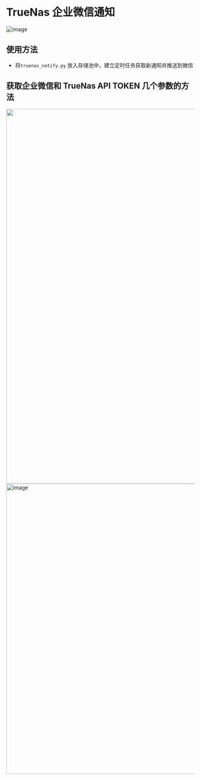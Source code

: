 
# TrueNas 企业微信通知
![image](https://user-images.githubusercontent.com/68833595/225517017-f98bde08-2fdb-43af-9bc0-6041b30bf665.png)



## 使用方法
- 将`truenas_notify.py` 放入存储池中，建立定时任务获取新通知并推送到微信


## 获取企业微信和 TrueNas API TOKEN 几个参数的方法
<div align=center><img src="https://github.com/Alano-i/wecom-notification/blob/main/Plex/pic/guide-wecom.png" width="1000" /></div>
<img width="775" alt="image" src="https://user-images.githubusercontent.com/68833595/225512596-c33ac529-a0c8-4405-9782-83ea3237e100.png">
